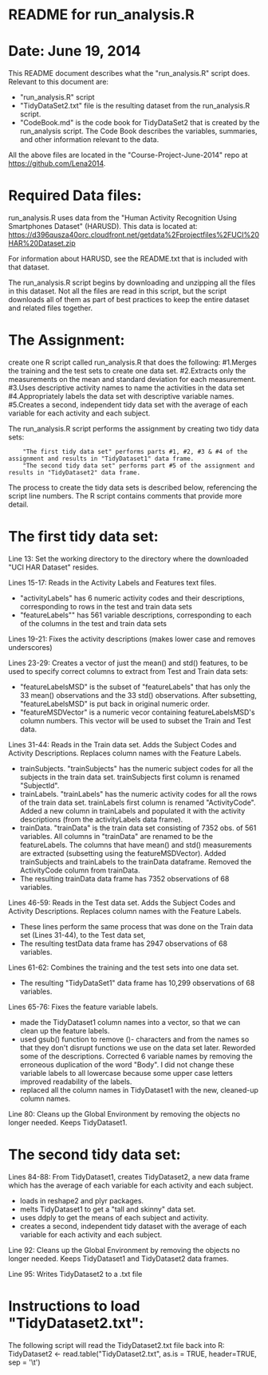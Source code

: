 README for run_analysis.R
========================================================
Date: June 19, 2014
========================================================

This README document describes what the "run_analysis.R" script does. Relevant to this document are:
- "run_analysis.R" script
- "TidyDataSet2.txt" file is the resulting dataset from the run_analysis.R script.
- "CodeBook.md" is the code book for TidyDataSet2 that is created by the run_analysis script. The Code Book describes the variables, summaries, and other information relevant to the data.

All the above files are located in the "Course-Project-June-2014" repo at https://github.com/Lena2014.


Required Data files:
========================================================

run_analysis.R uses data from the "Human Activity Recognition Using Smartphones Dataset" (HARUSD). This data is located at:
https://d396qusza40orc.cloudfront.net/getdata%2Fprojectfiles%2FUCI%20HAR%20Dataset.zip

For information about HARUSD, see the README.txt that is included with that dataset.

The run_analysis.R script begins by downloading and unzipping all the files in this dataset. Not all the files are read in this script, but the script downloads all of them as part of best practices to keep the entire dataset and related files together.


The Assignment:
========================================================
create one R script called run_analysis.R that does the following: 
        #1.Merges the training and the test sets to create one data set.
        #2.Extracts only the measurements on the mean and standard deviation for each measurement. 
        #3.Uses descriptive activity names to name the activities in the data set
        #4.Appropriately labels the data set with descriptive variable names. 
        #5.Creates a second, independent tidy data set with the average of each variable for each activity and each subject. 

The run_analysis.R script performs the assignment by creating two tidy data sets:

        "The first tidy data set" performs parts #1, #2, #3 & #4 of the assignment and results in "TidyDataset1" data frame.
        "The second tidy data set" performs part #5 of the assignment and results in "TidyDataset2" data frame.

The process to create the tidy data sets is described below, referencing the script line numbers. The R script contains comments that provide more detail.


The first tidy data set:
========================================================

Line 13: Set the working directory to the directory where the downloaded "UCI HAR Dataset" resides.

Lines 15-17: Reads in the Activity Labels and Features text files.
- "activityLabels" has 6 numeric activity codes and their descriptions, corresponding to rows in the test and train data sets
- "featureLabels"" has 561 variable descriptions, corresponding to each of the columns in the test and train data sets

Lines 19-21: Fixes the activity descriptions (makes lower case and removes underscores)

Lines 23-29: Creates a vector of just the mean() and std() features, to be used to specify correct columns to extract from Test and Train data sets:
- "featureLabelsMSD" is the subset of "featureLabels" that has only the 33 mean() observations and the 33 std() observations. After subsetting, "featureLabelsMSD" is put back in original numeric order.
- "featureMSDVector" is a numeric vecor containing featureLabelsMSD's column numbers. This vector will be used to subset the Train and Test data.

Lines 31-44: Reads in the Train data set. Adds the Subject Codes and Activity Descriptions. Replaces column names with the Feature Labels.
- trainSubjects. "trainSubjects" has the numeric subject codes for all the subjects in the train data set. trainSubjects first column is renamed "SubjectId".
- trainLabels. "trainLabels" has the numeric activity codes for all the rows of the train data set. trainLabels first column is renamed "ActivityCode". Added a new column in trainLabels and populated it with the activity descriptions (from the activityLabels data frame).
- trainData. "trainData" is the train data set consisting of 7352 obs. of 561 variables.
        All columns in "trainData" are renamed to be the featureLabels.
        The columns that have mean() and std() measurements are extracted (subsetting using the featureMSDVector).
        Added trainSubjects and trainLabels to the trainData dataframe.
        Removed the ActivityCode column from trainData.
- The resulting trainData data frame has 7352 observations of 68 variables.

Lines 46-59: Reads in the Test data set. Adds the Subject Codes and Activity Descriptions. Replaces column names with the Feature Labels.
- These lines perform the same process that was done on the Train data set (Lines 31-44), to the Test data set, 
- The resulting testData data frame has 2947 observations of 68 variables.

Lines 61-62: Combines the training and the test sets into one data set.
- The resulting "TidyDataSet1" data frame has 10,299 observations of 68 variables.

Lines 65-76: Fixes the feature variable labels. 
- made the TidyDataset1 column names into a vector, so that we can clean up the feature labels.
- used gsub() function to remove ()- characters and from the names so that they don't disrupt functions we use on the data set later. Reworded some of the descriptions. Corrected 6 variable names by removing the erroneous duplication of the word "Body". I did not change these variable labels to all lowercase because some upper case letters improved readability of the labels.
- replaced all the column names in TidyDataset1 with the new, cleaned-up column names.

Line 80: Cleans up the Global Environment by removing the objects no longer needed. Keeps TidyDataset1. 


The second tidy data set:
========================================================

Lines 84-88: From TidyDataset1, creates TidyDataset2, a new data frame which has the average of each variable for each activity and each subject.
- loads in reshape2 and plyr packages.
- melts TidyDataset1 to get a "tall and skinny" data set.
- uses ddply to get the means of each subject and activity.
- creates a second, independent tidy dataset with the average of each variable for each activity and each subject.

Line 92: Cleans up the Global Environment by removing the objects no longer needed. Keeps TidyDataset1 and TidyDataset2 data frames.

Line 95: Writes TidyDataset2 to a .txt file


Instructions to load "TidyDataset2.txt":
========================================================
The following script will read the TidyDataset2.txt file back into R:
        TidyDataset2 <- read.table("TidyDataset2.txt", as.is = TRUE, header=TRUE, sep = '\t')


